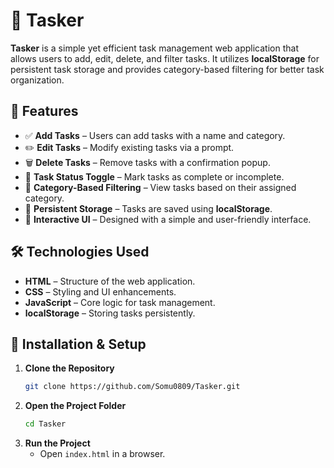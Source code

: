# 📝 Tasker

**Tasker** is a simple yet efficient task management web application that allows users to add, edit, delete, and filter tasks. It utilizes **localStorage** for persistent task storage and provides category-based filtering for better task organization.

## 🚀 Features
- ✅ **Add Tasks** – Users can add tasks with a name and category.
- ✏️ **Edit Tasks** – Modify existing tasks via a prompt.
- 🗑️ **Delete Tasks** – Remove tasks with a confirmation popup.
- 🔄 **Task Status Toggle** – Mark tasks as complete or incomplete.
- 📂 **Category-Based Filtering** – View tasks based on their assigned category.
- 💾 **Persistent Storage** – Tasks are saved using **localStorage**.
- 🎨 **Interactive UI** – Designed with a simple and user-friendly interface.

## 🛠️ Technologies Used
- **HTML** – Structure of the web application.
- **CSS** – Styling and UI enhancements.
- **JavaScript** – Core logic for task management.
- **localStorage** – Storing tasks persistently.

## 📌 Installation & Setup
1. **Clone the Repository**
   ```bash
   git clone https://github.com/Somu0809/Tasker.git
   ```
2. **Open the Project Folder**
   ```bash
   cd Tasker
   ```
3. **Run the Project**
   - Open `index.html` in a browser.
